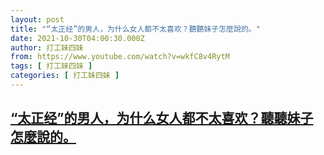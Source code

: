 ```yaml
---
layout: post
title: "“太正经”的男人，为什么女人都不太喜欢？聽聽妹子怎麼說的。"
date: 2021-10-30T04:00:30.000Z
author: 打工妹四妹
from: https://www.youtube.com/watch?v=wkfC8v4RytM
tags: [ 打工妹四妹 ]
categories: [ 打工妹四妹 ]
---
```

<!--1635566430000-->
[“太正经”的男人，为什么女人都不太喜欢？聽聽妹子怎麼說的。](https://www.youtube.com/watch?v=wkfC8v4RytM)
------

<div>

</div>
